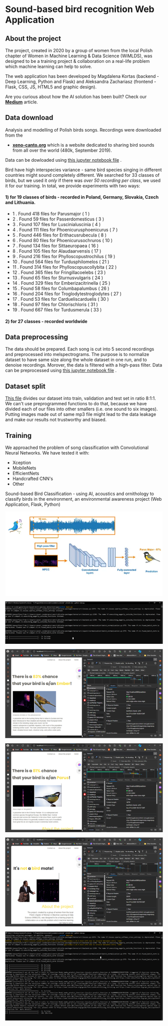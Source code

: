 # Sound-based bird recognition Web Application

## About the project

The project, created in 2020 by a group of women from the local Polish chapter of Women in Machine Learning & Data
Science (WiMLDS), was designed to be a training project & collaboration on a real-life problem which machine learning
can help to solve.

The web application has been developed by Magdalena Kortas (backend - Deep Learning, Python and Flask) and Aleksandra
Zachariasz (frontend - Flask, CSS, JS, HTML5 and graphic design).

Are you curious about how the AI solution has been built? Check
our **[Medium](https://towardsdatascience.com/sound-based-bird-classification-965d0ecacb2b)** article.

## Data download

Analysis and modelling of Polish birds songs. Recordings were downloaded from the

- **[xeno-canto.org](https://www.xeno-canto.org/)** which is a website dedicated to sharing bird sounds from all over
  the world (480k, September 2019).

Data can be dowloaded
using [this jupyter notebook file](https://github.com/wimlds-trojmiasto/birds/blob/master/notebooks/AM_downloadData.ipynb)
.

Bird have high interspecies variance - same bird species singing in different countries might sound completely
different. We searched for 33 classes of birds, but we used it _only_ if there was _over 50 recording per class_, we
used it for our training.
In total, we provide experiments with two ways:

#### 1) for 19 classes of birds - recorded in Poland, Germany, Slovakia, Czech and Lithuania.

- 1 . Found 418 files for Parusmajor ( 1 )
- 2 . Found 59 files for Passerdomesticus ( 3 )
- 3 . Found 107 files for Luscinialuscinia ( 4 )
- 4 . Found 111 files for Phoenicurusphoenicurus ( 7 )
- 5 . Found 446 files for Erithacusrubecula ( 8 )
- 6 . Found 80 files for Phoenicurusochruros ( 10 )
- 7 . Found 134 files for Sittaeuropaea ( 16 )
- 8 . Found 105 files for Alaudaarvensis ( 17 )
- 9 . Found 216 files for Phylloscopustrochilus ( 19 )
- 10 . Found 564 files for Turdusphilomelos ( 21 )
- 11 . Found 314 files for Phylloscopuscollybita ( 22 )
- 12 . Found 365 files for Fringillacoelebs ( 23 )
- 13 . Found 65 files for Sturnusvulgaris ( 24 )
- 14 . Found 329 files for Emberizacitrinella ( 25 )
- 15 . Found 58 files for Columbapalumbus ( 26 )
- 16 . Found 204 files for Troglodytestroglodytes ( 27 )
- 17 . Found 53 files for Cardueliscarduelis ( 30 )
- 18 . Found 97 files for Chlorischloris ( 31 )
- 19 . Found 667 files for Turdusmerula ( 33 )

#### 2) for 27 classes - recorded worldwide

## Data preprocessing

The data should be prepared. Each song is cut into 5 second recordings and preprocessed into melspectrograms. The
purpose is to normalize dataset to have same size along the whole dataset in one run, and to denoise recordings.
Morover, the data is filtered with a high-pass filter. Data can be preprocessed
using [this jupyter notebook file](https://github.com/wimlds-trojmiasto/birds/blob/master/notebooks/AM_prepareData.ipynb)
.

## Dataset split

[This file](https://github.com/wimlds-trojmiasto/birds/blob/master/notebooks/AM_splitDataset.ipynb) divides our dataset
into train, validation and test set in ratio 8:1:1. We can't use preprogrammed functions to do that, because we have
divided each of our files into other smallers (i.e. one sound to six images). Putting images made out of same mp3 file
might lead to the data leakage and make our results not trustworthy and biased.

## Training

We approached the problem of song classification with Convolutional Neural Networks. We have tested it with:

- Xception
- MobileNets
- EfficientNets
- Handcrafted CNN's
- Other


Sound-based Bird Classification - using AI, acoustics and ornithology to classify birds in the environment, an environmental awareness project (Web Application, Flask, Python)


![alt text](./app/audio_data_preprocessing_and_neural_networks_model.webp)

![alt text](./app/assets/image.png)

![alt text](./app/assets/image-1.png)

![alt text](./app/assets/image-2.png)

![alt text](./app/assets/image-3.png)

![alt text](./app/assets/image-4.png)